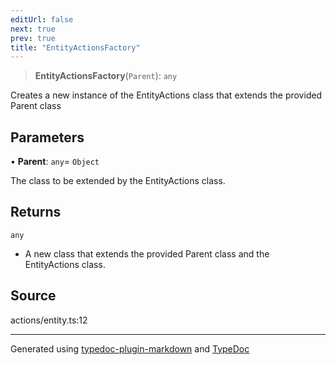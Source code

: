 ```yaml
---
editUrl: false
next: true
prev: true
title: "EntityActionsFactory"
---
```


> **EntityActionsFactory**(`Parent`): `any`

Creates a new instance of the EntityActions class that extends the provided Parent class

## Parameters

• **Parent**: `any`= `Object`

The class to be extended by the EntityActions class.

## Returns

`any`

- A new class that extends the provided Parent class and the EntityActions class.

## Source

actions/entity.ts:12

***

Generated using [typedoc-plugin-markdown](https://www.npmjs.com/package/typedoc-plugin-markdown) and [TypeDoc](https://typedoc.org/)
